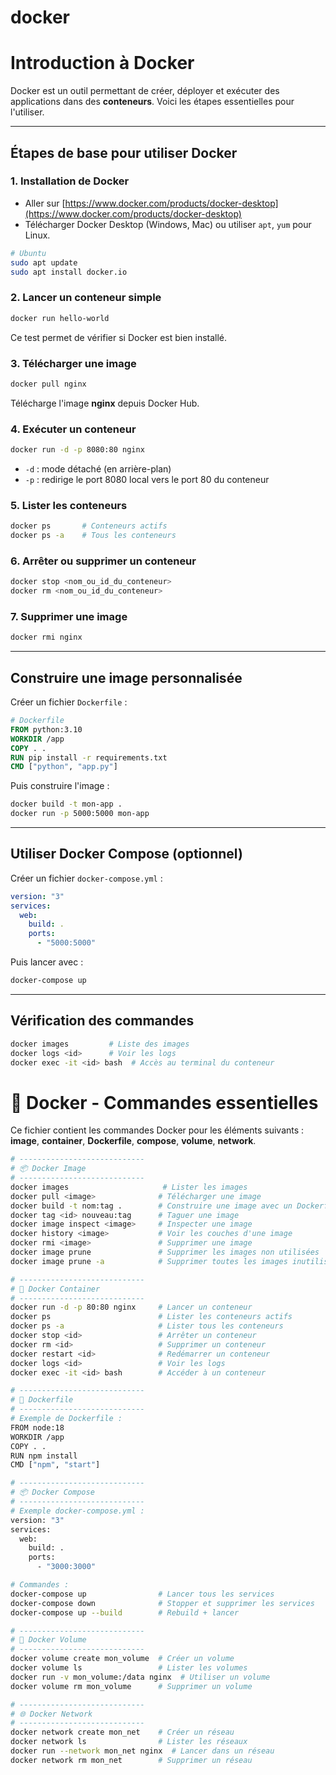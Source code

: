 # docker

#  Introduction à Docker

Docker est un outil permettant de créer, déployer et exécuter des applications dans des **conteneurs**. Voici les étapes essentielles pour l'utiliser.

---

##  Étapes de base pour utiliser Docker

### 1. Installation de Docker

- Aller sur [https://www.docker.com/products/docker-desktop](https://www.docker.com/products/docker-desktop)
- Télécharger Docker Desktop (Windows, Mac) ou utiliser `apt`, `yum` pour Linux.

```bash
# Ubuntu
sudo apt update
sudo apt install docker.io
```

### 2.  Lancer un conteneur simple

```bash
docker run hello-world
```

Ce test permet de vérifier si Docker est bien installé.

### 3.  Télécharger une image

```bash
docker pull nginx
```

Télécharge l'image **nginx** depuis Docker Hub.

### 4.  Exécuter un conteneur

```bash
docker run -d -p 8080:80 nginx
```

- `-d` : mode détaché (en arrière-plan)
- `-p` : redirige le port 8080 local vers le port 80 du conteneur

### 5.  Lister les conteneurs

```bash
docker ps       # Conteneurs actifs
docker ps -a    # Tous les conteneurs
```

### 6.  Arrêter ou supprimer un conteneur

```bash
docker stop <nom_ou_id_du_conteneur>
docker rm <nom_ou_id_du_conteneur>
```

### 7.  Supprimer une image

```bash
docker rmi nginx
```

---

##  Construire une image personnalisée

Créer un fichier `Dockerfile` :

```Dockerfile
# Dockerfile
FROM python:3.10
WORKDIR /app
COPY . .
RUN pip install -r requirements.txt
CMD ["python", "app.py"]
```

Puis construire l'image :

```bash
docker build -t mon-app .
docker run -p 5000:5000 mon-app
```

---

##  Utiliser Docker Compose (optionnel)

Créer un fichier `docker-compose.yml` :

```yaml
version: "3"
services:
  web:
    build: .
    ports:
      - "5000:5000"
```

Puis lancer avec :

```bash
docker-compose up
```

---

##  Vérification des commandes 

```bash
docker images         # Liste des images
docker logs <id>      # Voir les logs
docker exec -it <id> bash  # Accès au terminal du conteneur
```
# 🐳 Docker - Commandes essentielles

Ce fichier contient les commandes Docker pour les éléments suivants : **image**, **container**, **Dockerfile**, **compose**, **volume**, **network**.

```bash
# ----------------------------
# 📦 Docker Image
# ----------------------------
docker images                     # Lister les images
docker pull <image>              # Télécharger une image
docker build -t nom:tag .        # Construire une image avec un Dockerfile
docker tag <id> nouveau:tag      # Taguer une image
docker image inspect <image>     # Inspecter une image
docker history <image>           # Voir les couches d'une image
docker rmi <image>               # Supprimer une image
docker image prune               # Supprimer les images non utilisées
docker image prune -a            # Supprimer toutes les images inutilisées

# ----------------------------
# 🧱 Docker Container
# ----------------------------
docker run -d -p 80:80 nginx     # Lancer un conteneur
docker ps                        # Lister les conteneurs actifs
docker ps -a                     # Lister tous les conteneurs
docker stop <id>                 # Arrêter un conteneur
docker rm <id>                   # Supprimer un conteneur
docker restart <id>              # Redémarrer un conteneur
docker logs <id>                 # Voir les logs
docker exec -it <id> bash        # Accéder à un conteneur

# ----------------------------
# 📝 Dockerfile
# ----------------------------
# Exemple de Dockerfile :
FROM node:18
WORKDIR /app
COPY . .
RUN npm install
CMD ["npm", "start"]

# ----------------------------
# 📦 Docker Compose
# ----------------------------
# Exemple docker-compose.yml :
version: "3"
services:
  web:
    build: .
    ports:
      - "3000:3000"

# Commandes :
docker-compose up                # Lancer tous les services
docker-compose down              # Stopper et supprimer les services
docker-compose up --build        # Rebuild + lancer

# ----------------------------
# 💾 Docker Volume
# ----------------------------
docker volume create mon_volume  # Créer un volume
docker volume ls                 # Lister les volumes
docker run -v mon_volume:/data nginx  # Utiliser un volume
docker volume rm mon_volume      # Supprimer un volume

# ----------------------------
# 🌐 Docker Network
# ----------------------------
docker network create mon_net    # Créer un réseau
docker network ls                # Lister les réseaux
docker run --network mon_net nginx  # Lancer dans un réseau
docker network rm mon_net        # Supprimer un réseau
```
